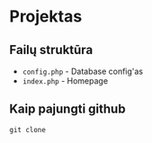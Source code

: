 # Projektas

## Failų struktūra

- `config.php` - Database config'as
- `index.php` - Homepage

## Kaip pajungti github

```
git clone 
```
